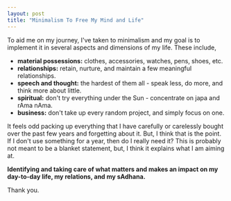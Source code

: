 ```yaml
---
layout: post
title: "Minimalism To Free My Mind and Life"
---
```


To aid me on my journey, I've taken to minimalism and my goal is to implement it in several aspects and dimensions of my life. These include,

* **material possessions:** clothes, accessories, watches, pens, shoes, etc.
* **relationships:**  retain, nurture, and maintain a few meaningful relationships. 
* **speech and thought:** the hardest of them all - speak less, do more, and think more about little. 
* **spiritual:** don't try everything under the Sun - concentrate on japa and rAma nAma.
* **business:** don't take up every random project, and simply focus on one.

It feels odd packing up everything that I have carefully or carelessly bought over the past few years and forgetting about it. But, I think that is the point. If I don't use something for a year, then do I really need it? This is probably not meant to be a blanket statement, but, I think it explains what I am aiming at.

**Identifying and taking care of what matters and makes an impact on my day-to-day life, my relations, and my sAdhana.** 

Thank you. 
